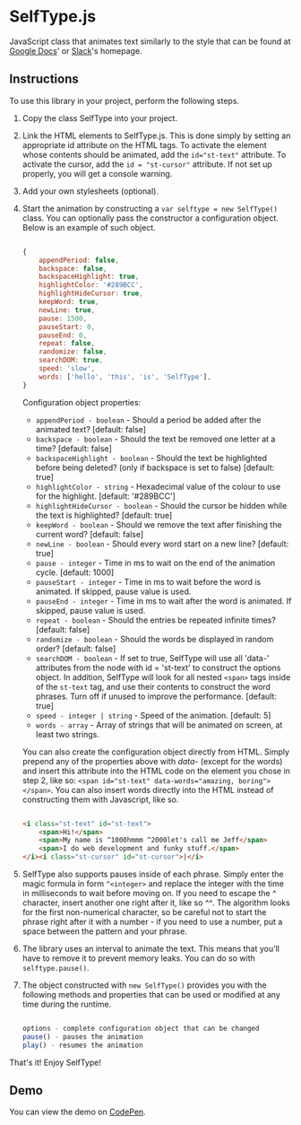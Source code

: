 # SelfType.js

JavaScript class that animates text similarly to the style that can be found at [Google Docs][google]' or [Slack][]'s homepage.

## Instructions

To use this library in your project, perform the following steps.

1. Copy the class SelfType into your project.
2. Link the HTML elements to SelfType.js. This is done simply by setting an appropriate id attribute on the HTML tags. To activate the element whose contents should be animated, add the `id="st-text"` attribute. To activate the cursor, add the `id = "st-cursor"` attribute. If not set up properly, you will get a console warning.
3. Add your own stylesheets (optional).
4. Start the animation by constructing a `var selftype = new SelfType()` class. You can optionally pass the constructor a configuration object. Below is an example of such object.
	```javascript

	{
        appendPeriod: false,
        backspace: false,
        backspaceHighlight: true,
        highlightColor: '#289BCC',
        highlightHideCursor: true,
        keepWord: true,
        newLine: true,
		pause: 1500,
        pauseStart: 0,
        pauseEnd: 0,
        repeat: false,
        randomize: false,
        searchDOM: true,
		speed: 'slow',
        words: ['hello', 'this', 'is', 'SelfType'], 
	}
	```
    Configuration object properties:
    - `appendPeriod - boolean` - Should a period be added after the animated text? [default: false]
    - `backspace - boolean` - Should the text be removed one letter at a time? [default: false]
    - `backspaceHighlight - boolean` - Should the text be highlighted before being deleted? (only if backspace is set to false) [default: true]
    - `highlightColor - string` - Hexadecimal value of the colour to use for the highlight. [default: '#289BCC']
    - `highlightHideCursor - boolean` - Should the cursor be hidden while the text is highlighted? [default: true]
    - `keepWord - boolean` - Should we remove the text after finishing the current word? [default: false]
    - `newLine - boolean` - Should every word start on a new line? [default: true]
    - `pause - integer` - Time in ms to wait on the end of the animation cycle. [default: 1000]
    - `pauseStart - integer` - Time in ms to wait before the word is animated. If skipped, pause value is used.
    - `pauseEnd - integer` - Time in ms to wait after the word is animated. If skipped, pause value is used.
    - `repeat - boolean` - Should the entries be repeated infinite times? [default: false]
    - `randomize - boolean` - Should the words be displayed in random order? [default: false]
    - `searchDOM - boolean` - If set to true, SelfType will use all 'data-' attributes from the node with id = 'st-text' to construct the options object. In addition, SelfType will look for all nested `<span>` tags inside of the `st-text` tag, and use their contents to construct the word phrases. Turn off if unused to improve the performance. [default: true]
    - `speed - integer | string` - Speed of the animation. [default: 5]
    - `words - array` - Array of strings that will be animated on screen, at least two strings.

    You can also create the configuration object directly from HTML. Simply prepend any of the properties above with *data-* (except for the words) and insert this attribute into the HTML code on the element you chose in step 2, like so: `<span id="st-text" data-words="amazing, boring"></span>`. You can also insert words directly into the HTML instead of constructing them with Javascript, like so.
    ```html

    <i class="st-text" id="st-text">
        <span>Hi!</span>
        <span>My name is ^1000hmmm ^2000let's call me Jeff</span>
        <span>I do web development and funky stuff.</span>
    </i><i class="st-cursor" id="st-cursor">|</i>
    ```
5. SelfType also supports pauses inside of each phrase. Simply enter the magic formula in form `^<integer>` and replace the integer with the time in milliseconds to wait before moving on. If you need to escape the *^* character, insert another one right after it, like so *^^*. The algorithm looks for the first non-numerical character, so be careful not to start the phrase right after it with a number - if you need to use a number, put a space between the pattern and your phrase. 
6. The library uses an interval to animate the text. This means that you'll have to remove it to prevent memory leaks. You can do so with `selftype.pause()`.
7. The object constructed with `new SelfType()` provides you with the following methods and properties that can be used or modified at any time during the runtime.
    ```javascript

    options - complete configuration object that can be changed
    pause() - pauses the animation
    play() - resumes the animation
    ```

That's it! Enjoy SelfType!

## Demo

You can view the demo on [CodePen].

[codepen]: http://codepen.io/lmenus/full/eZOYXo/ "SelfType.js demo"
[google]: https://www.google.com/docs/about/ "Google Docs' About Page"
[slack]: http://slack.com "Slack's Homepage"
